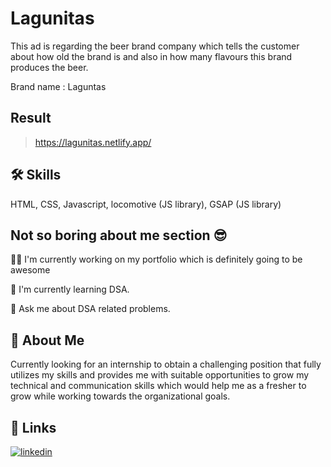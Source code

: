 
# Lagunitas

This ad is regarding the beer brand company which tells the customer about how old the brand is and also in how many flavours this brand produces the beer.

Brand name : Laguntas



## Result

> https://lagunitas.netlify.app/


## 🛠 Skills
HTML, CSS, Javascript, locomotive (JS library),  GSAP (JS library)


## Not so boring about me section 😎
👩‍💻 I'm currently working on my portfolio which is definitely going to be awesome

🧠 I'm currently learning DSA.

💬 Ask me about DSA related problems.


## 🚀 About Me
Currently looking for an internship to obtain a challenging position that fully utilizes my skills and provides me with suitable opportunities to grow my technical and communication skills which would help me as a fresher to grow while working towards the organizational goals.


## 🔗 Links
[![linkedin](https://img.shields.io/badge/linkedin-0A66C2?style=for-the-badge&logo=linkedin&logoColor=white)](https://www.linkedin.com/in/sumit-singh-1a0106231/)

